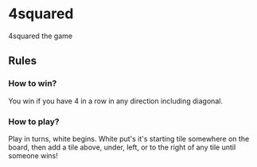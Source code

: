# 4squared

4squared the game

## Rules

### How to win?

You win if you have 4 in a row in any direction including diagonal.

### How to play?

Play in turns, white begins. White put's it's starting tile somewhere on the board, then add a tile above, under, left, or to the right of any tile until someone wins!
